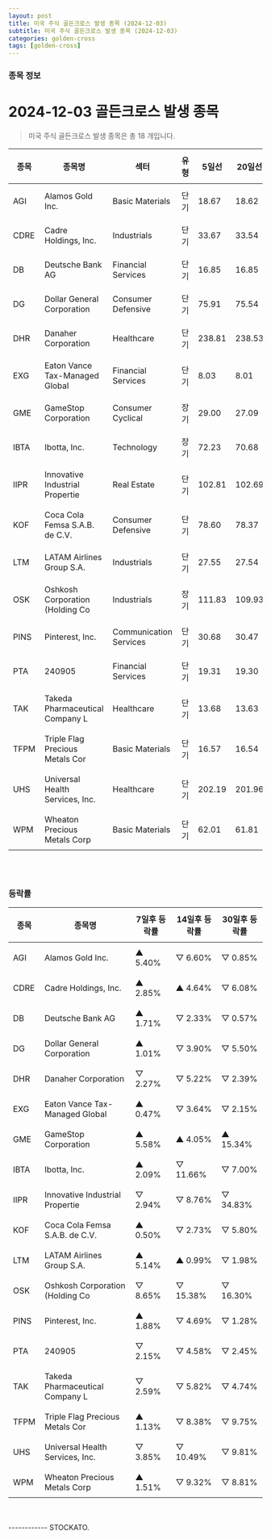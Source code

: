 ```yaml
---
layout: post
title: 미국 주식 골든크로스 발생 종목 (2024-12-03)
subtitle: 미국 주식 골든크로스 발생 종목 (2024-12-03)
categories: golden-cross
tags: [golden-cross]
---
```



### 종목 정보

# 2024-12-03 골든크로스 발생 종목

<blockquote>  <p> 미국 주식 골든크로스 발생 종목은 총 18 개입니다. </p></blockquote>

<style type="text/css">table th,table td { padding: 10px 9px }</style><table><thead><tr><th>종목</th><th>종목명</th><th>섹터</th><th>유형</th><th>5일선</th><th>20일선</th><th>50일선</th><th>200일선</th></tr></thead><tbody><tr><td>AGI</td><td>Alamos Gold Inc.</td><td>Basic Materials</td><td>단기</td><td>18.67</td><td>18.62</td><td>19.56</td><td>18.23</td></tr><tr><td>CDRE</td><td>Cadre Holdings, Inc.</td><td>Industrials</td><td>단기</td><td>33.67</td><td>33.54</td><td>35.91</td><td>34.79</td></tr><tr><td>DB</td><td>Deutsche Bank AG</td><td>Financial Services</td><td>단기</td><td>16.85</td><td>16.85</td><td>17.09</td><td>16.44</td></tr><tr><td>DG</td><td>Dollar General Corporation</td><td>Consumer Defensive</td><td>단기</td><td>75.91</td><td>75.54</td><td>78.80</td><td>102.44</td></tr><tr><td>DHR</td><td>Danaher Corporation</td><td>Healthcare</td><td>단기</td><td>238.81</td><td>238.53</td><td>253.29</td><td>258.38</td></tr><tr><td>EXG</td><td>Eaton Vance Tax-Managed Global </td><td>Financial Services</td><td>단기</td><td>8.03</td><td>8.01</td><td>8.00</td><td>7.82</td></tr><tr><td>GME</td><td>GameStop Corporation</td><td>Consumer Cyclical</td><td>장기</td><td>29.00</td><td>27.09</td><td>23.80</td><td>23.76</td></tr><tr><td>IBTA</td><td>Ibotta, Inc.</td><td>Technology</td><td>장기</td><td>72.23</td><td>70.68</td><td>68.90</td><td>68.80</td></tr><tr><td>IIPR</td><td>Innovative Industrial Propertie</td><td>Real Estate</td><td>단기</td><td>102.81</td><td>102.69</td><td>115.74</td><td>110.69</td></tr><tr><td>KOF</td><td>Coca Cola Femsa S.A.B. de C.V.</td><td>Consumer Defensive</td><td>단기</td><td>78.60</td><td>78.37</td><td>82.30</td><td>84.24</td></tr><tr><td>LTM</td><td>LATAM Airlines Group S.A.</td><td>Industrials</td><td>단기</td><td>27.55</td><td>27.54</td><td>26.94</td><td>25.95</td></tr><tr><td>OSK</td><td>Oshkosh Corporation (Holding Co</td><td>Industrials</td><td>장기</td><td>111.83</td><td>109.93</td><td>104.92</td><td>104.76</td></tr><tr><td>PINS</td><td>Pinterest, Inc.</td><td>Communication Services</td><td>단기</td><td>30.68</td><td>30.47</td><td>31.82</td><td>35.12</td></tr><tr><td>PTA</td><td>240905</td><td>Financial Services</td><td>단기</td><td>19.31</td><td>19.30</td><td>19.58</td><td>18.92</td></tr><tr><td>TAK</td><td>Takeda Pharmaceutical Company L</td><td>Healthcare</td><td>단기</td><td>13.68</td><td>13.63</td><td>13.96</td><td>13.87</td></tr><tr><td>TFPM</td><td>Triple Flag Precious Metals Cor</td><td>Basic Materials</td><td>단기</td><td>16.57</td><td>16.54</td><td>16.75</td><td>16.14</td></tr><tr><td>UHS</td><td>Universal Health Services, Inc.</td><td>Healthcare</td><td>단기</td><td>202.19</td><td>201.96</td><td>213.24</td><td>207.11</td></tr><tr><td>WPM</td><td>Wheaton Precious Metals Corp</td><td>Basic Materials</td><td>단기</td><td>62.01</td><td>61.81</td><td>62.73</td><td>59.23</td></tr></tbody></table><br><br>
### 등락률

<table><thead><tr><th>종목</th><th>종목명</th><th>7일후 등락률</th><th>14일후 등락률</th><th>30일후 등락률</th></tr></thead><tbody><tr><td>AGI</td><td>Alamos Gold Inc.</td><td>▲ 5.40%</td><td>▽ 6.60%</td><td>▽ 0.85%</td></tr><tr><td>CDRE</td><td>Cadre Holdings, Inc.</td><td>▲ 2.85%</td><td>▲ 4.64%</td><td>▽ 6.08%</td></tr><tr><td>DB</td><td>Deutsche Bank AG</td><td>▲ 1.71%</td><td>▽ 2.33%</td><td>▽ 0.57%</td></tr><tr><td>DG</td><td>Dollar General Corporation</td><td>▲ 1.01%</td><td>▽ 3.90%</td><td>▽ 5.50%</td></tr><tr><td>DHR</td><td>Danaher Corporation</td><td>▽ 2.27%</td><td>▽ 5.22%</td><td>▽ 2.39%</td></tr><tr><td>EXG</td><td>Eaton Vance Tax-Managed Global </td><td>▲ 0.47%</td><td>▽ 3.64%</td><td>▽ 2.15%</td></tr><tr><td>GME</td><td>GameStop Corporation</td><td>▲ 5.58%</td><td>▲ 4.05%</td><td>▲ 15.34%</td></tr><tr><td>IBTA</td><td>Ibotta, Inc.</td><td>▲ 2.09%</td><td>▽ 11.66%</td><td>▽ 7.00%</td></tr><tr><td>IIPR</td><td>Innovative Industrial Propertie</td><td>▽ 2.94%</td><td>▽ 8.76%</td><td>▽ 34.83%</td></tr><tr><td>KOF</td><td>Coca Cola Femsa S.A.B. de C.V.</td><td>▲ 0.50%</td><td>▽ 2.73%</td><td>▽ 5.80%</td></tr><tr><td>LTM</td><td>LATAM Airlines Group S.A.</td><td>▲ 5.14%</td><td>▲ 0.99%</td><td>▽ 1.98%</td></tr><tr><td>OSK</td><td>Oshkosh Corporation (Holding Co</td><td>▽ 8.65%</td><td>▽ 15.38%</td><td>▽ 16.30%</td></tr><tr><td>PINS</td><td>Pinterest, Inc.</td><td>▲ 1.88%</td><td>▽ 4.69%</td><td>▽ 1.28%</td></tr><tr><td>PTA</td><td>240905</td><td>▽ 2.15%</td><td>▽ 4.58%</td><td>▽ 2.45%</td></tr><tr><td>TAK</td><td>Takeda Pharmaceutical Company L</td><td>▽ 2.59%</td><td>▽ 5.82%</td><td>▽ 4.74%</td></tr><tr><td>TFPM</td><td>Triple Flag Precious Metals Cor</td><td>▲ 1.13%</td><td>▽ 8.38%</td><td>▽ 9.75%</td></tr><tr><td>UHS</td><td>Universal Health Services, Inc.</td><td>▽ 3.85%</td><td>▽ 10.49%</td><td>▽ 9.81%</td></tr><tr><td>WPM</td><td>Wheaton Precious Metals Corp</td><td>▲ 1.51%</td><td>▽ 9.32%</td><td>▽ 8.81%</td></tr></tbody></table><br><br>
------------
STOCKATO. 
